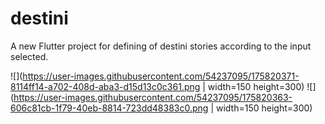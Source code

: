 # destini

A new Flutter project for defining of destini stories according to the input selected.
 
 
 ![](https://user-images.githubusercontent.com/54237095/175820371-8114ff14-a702-408d-aba3-d15d13c0c361.png | width=150 height=300)
 ![](https://user-images.githubusercontent.com/54237095/175820363-606c81cb-1f79-40eb-8814-723dd48383c0.png | width=150  height=300)

